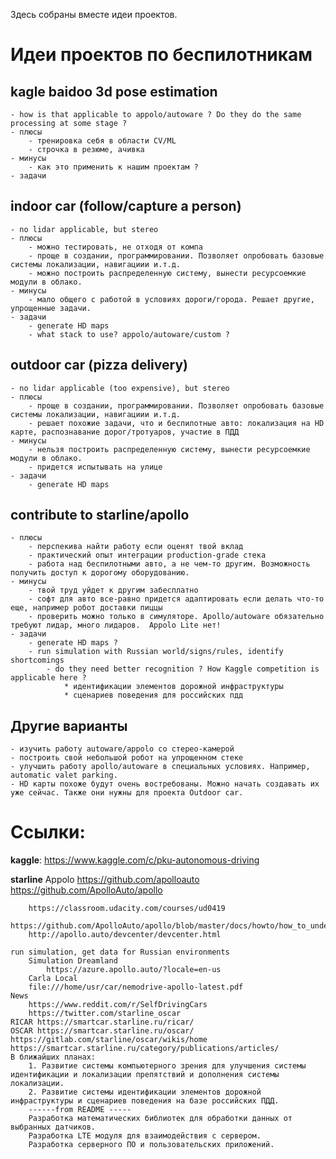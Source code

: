 Здесь собраны вместе идеи проектов.


# Идеи проектов по беспилотникам

## kagle baidoo 3d pose estimation
    - how is that applicable to appolo/autoware ? Do they do the same processing at some stage ?
    - плюсы
        - тренировка себя в области CV/ML
        - строчка в резюме, ачивка
    - минусы
        - как это применить к нашим проектам ?
    - задачи

## indoor car (follow/capture a person)
    - no lidar applicable, but stereo
    - плюсы
        - можно тестировать, не отходя от компа 
        - проще в создании, программировании. Позволяет опробовать базовые системы локализации, навигациии и.т.д.
        - можно построить распределенную систему, вынести ресурсоемкие модули в облако.
    - минусы
        - мало общего с работой в условиях дороги/города. Решает другие, упрощенные задачи.
    - задачи
        - generate HD maps
        - what stack to use? appolo/autoware/custom ?

## outdoor car (pizza delivery)
    - no lidar applicable (too expensive), but stereo
    - плюсы
        - проще в создании, программировании. Позволяет опробовать базовые системы локализации, навигациии и.т.д.
        - решает похожие задачи, что и беспилотные авто: локализация на HD карте, распознавание дорог/тротуаров, участие в ПДД
    - минусы
        - нельзя построить распределенную систему, вынести ресурсоемкие модули в облако.
        - придется испытывать на улице
    - задачи
        - generate HD maps

## contribute to starline/apollo
    - плюсы 
        - перспекива найти работу если оценят твой вклад
        - практический опыт интеграции production-grade стека
        - работа над беспилотными авто, а не чем-то другим. Возможность получить доступ к дорогому оборудованию.
    - минусы
        - твой труд уйдет к другим забесплатно
        - софт для авто все-равно придется адаптировать если делать что-то еще, например робот доставки пиццы 
        - проверить можно только в симуляторе. Apollo/autoware обязательно требуют лидар, много лидаров.  Appolo Lite нет! 
    - задачи
        - generate HD maps ?
        - run simulation with Russian world/signs/rules, identify shortcomings
            - do they need better recognition ? How Kaggle competition is applicable here ?
                * идентификации элементов дорожной инфраструктуры
                * сценариев поведения для российских пдд

## Другие варианты
    - изучить работу autoware/appolo со стерео-камерой
    - построить свой небольшой робот на упрощенном стеке 
    - улучшить работу apollo/autoware в специальных условиях. Например, automatic valet parking.
    - HD карты похоже будут очень востребованы. Можно начать создавать их уже сейчас. Также они нужны для проекта Outdoor car.



# Ссылки:

**kaggle**: 
    https://www.kaggle.com/c/pku-autonomous-driving


**starline**
    Appolo
        https://github.com/apolloauto
        https://github.com/ApolloAuto/apollo

        https://classroom.udacity.com/courses/ud0419
        https://github.com/ApolloAuto/apollo/blob/master/docs/howto/how_to_understand_architecture_and_workflow.md
        http://apollo.auto/devcenter/devcenter.html

    run simulation, get data for Russian environments
        Simulation Dreamland
            https://azure.apollo.auto/?locale=en-us
        Carla Local
        file:///home/usr/car/nemodrive-apollo-latest.pdf
    News
        https://www.reddit.com/r/SelfDrivingCars
        https://twitter.com/starline_oscar
    RICAR https://smartcar.starline.ru/ricar/
    OSCAR https://smartcar.starline.ru/oscar/
    https://gitlab.com/starline/oscar/wikis/home
    https://smartcar.starline.ru/category/publications/articles/
    В ближайших планах:
        1. Развитие системы компьютерного зрения для улучшения системы идентификации и локализации препятствий и дополнения системы локализации.
        2. Развитие системы идентификации элементов дорожной инфраструктуры и сценариев поведения на базе российских ПДД.        
        ------from README ----- 
        Разработка математических библиотек для обработки данных от выбранных датчиков.
        Разработка LTE модуля для взаимодействия с сервером.
        Разработка серверного ПО и пользовательских приложений.
    